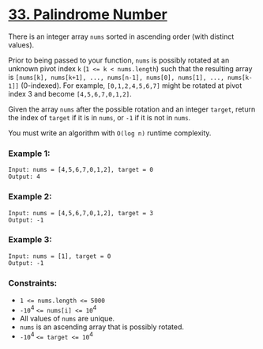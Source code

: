 # [33. Palindrome Number](https://leetcode.com/problems/search-in-rotated-sorted-array/)

There is an integer array `nums` sorted in ascending order (with distinct values).

Prior to being passed to your function, `nums` is possibly rotated at an unknown pivot index `k` (`1 <= k < nums.length`) such that the resulting array is `[nums[k], nums[k+1], ..., nums[n-1], nums[0], nums[1], ..., nums[k-1]]` (0-indexed). For example, `[0,1,2,4,5,6,7]` might be rotated at pivot index 3 and become `[4,5,6,7,0,1,2]`.

Given the array `nums` after the possible rotation and an integer `target`, return the index of `target` if it is in `nums`, or `-1` if it is not in `nums`.

You must write an algorithm with `O(log n)` runtime complexity.

### Example 1:

```text
Input: nums = [4,5,6,7,0,1,2], target = 0
Output: 4
```

### Example 2:

```text
Input: nums = [4,5,6,7,0,1,2], target = 3
Output: -1
```

### Example 3:

```text
Input: nums = [1], target = 0
Output: -1
```

### Constraints:

- `1 <= nums.length <= 5000`
- `-10`<sup>4</sup> `<= nums[i] <= 10`<sup>4</sup>
- All values of `nums` are unique.
- `nums` is an ascending array that is possibly rotated.
- `-10`<sup>4</sup> `<= target <= 10`<sup>4</sup>
